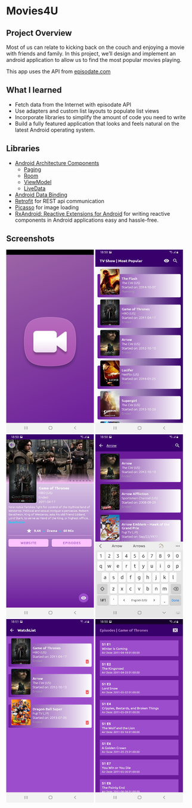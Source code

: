 # Movies4U

## Project Overview
Most of us can relate to kicking back on the couch and enjoying
a movie with friends and family. In this project, we’ll design and implement an android application
to allow us to find the most popular movies playing.

This app uses the API from [episodate.com](https://www.episodate.com/api/)

## What I learned
- Fetch data from the Internet with episodate API
- Use adapters and custom list layouts to populate list views
- Incorporate libraries to simplify the amount of code you need to write
- Build a fully featured application that looks and feels natural on the latest Android operating system.

## Libraries
- [Android Architecture Components](https://developer.android.com/topic/libraries/architecture/) 
    * [Paging](https://developer.android.com/topic/libraries/architecture/paging/) 
    * [Room](https://developer.android.com/topic/libraries/architecture/room)
    * [ViewModel](https://developer.android.com/topic/libraries/architecture/viewmodel)
    * [LiveData](https://developer.android.com/topic/libraries/architecture/livedata)
- [Android Data Binding](https://developer.android.com/topic/libraries/data-binding/)
- [Retrofit](http://square.github.io/retrofit/) for REST api communication
- [Picasso](http://square.github.io/picasso/) for image loading
- [RxAndroid: Reactive Extensions for Android](https://github.com/ReactiveX/RxAndroid) for writing reactive components in Android applications easy and hassle-free.

## Screenshots
<img src="https://github.com/LoloziAnas/tv-show-android-app/blob/master/screenshots/splash-screen.jpg" width="235" height="493">
<img src="https://github.com/LoloziAnas/tv-show-android-app/blob/master/screenshots/main-screen.jpg"  width="235" height="493">
<img src="https://github.com/LoloziAnas/tv-show-android-app/blob/master/screenshots/details-screen.jpg"  width="235" height="493">
<img src="https://github.com/LoloziAnas/tv-show-android-app/blob/master/screenshots/search-screen.jpg"  width="235" height="493">
<img src="https://github.com/LoloziAnas/tv-show-android-app/blob/master/screenshots/watchlist-screen.jpg"  width="235" height="493">
<img src="https://github.com/LoloziAnas/tv-show-android-app/blob/master/screenshots/episodes-screen.jpg"  width="235" height="493">

